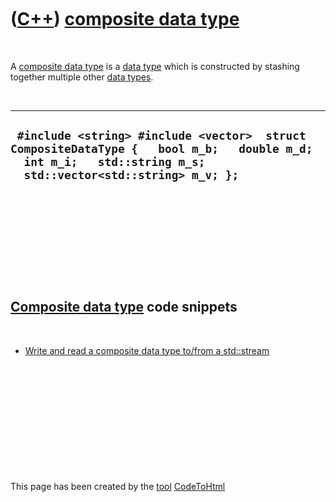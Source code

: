 



 

 

 

 

 

([C++](Cpp.htm)) [composite data type](CppCompositeDataType.htm)
================================================================

 

A [composite data type](CppCompositeDataType.htm) is a [data
type](CppDataType.htm) which is constructed by stashing together
multiple other [data types](CppDataType.htm).

 

  ---------------------------------------------------------------------------------------------------------------------------------------------------------------
  ` #include <string> #include <vector>  struct CompositeDataType {   bool m_b;   double m_d;   int m_i;   std::string m_s;   std::vector<std::string> m_v; };`
  ---------------------------------------------------------------------------------------------------------------------------------------------------------------

 

 

 

 

 

[Composite data type](CppCompositeDataType.htm) code snippets
-------------------------------------------------------------

 

-   [Write and read a composite data type to/from a
    std::stream](CppCompositeDataTypeToStream.htm)

 

 

 

 

 





 




This page has been created by the [tool](Tools.htm)
[CodeToHtml](ToolCodeToHtml.htm)
